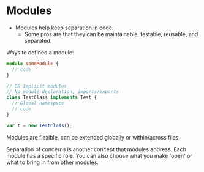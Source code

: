 # Modules

- Modules help keep separation in code.
  - Some pros are that they can be maintainable, testable, reusable, and separated.

Ways to defined a module:

```typescript
module someModule {
  // code
}

// OR Implicit modules
// No module declaration, imports/exports
class TestClass implements Test {
  // Global namespace
  // code
}

var t = new TestClass();
```

Modules are flexible, can be extended globally or within/across files.

Separation of concerns is another concept that modules address. Each module has a specific role. You can also choose what you make 'open' or what to bring in from other modules.
